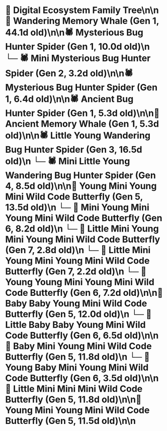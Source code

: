 # 🌳 Digital Ecosystem Family Tree\n\n🐋 Wandering Memory Whale (Gen 1, 44.1d old)\n\n🕷️ Mysterious Bug Hunter Spider (Gen 1, 10.0d old)\n  └─ 🕷️ Mini Mysterious Bug Hunter Spider (Gen 2, 3.2d old)\n\n🕷️ Mysterious Bug Hunter Spider (Gen 1, 6.4d old)\n\n🕷️ Ancient Bug Hunter Spider (Gen 1, 5.3d old)\n\n🐋 Ancient Memory Whale (Gen 1, 5.3d old)\n\n🕷️ Little Young Wandering Bug Hunter Spider (Gen 3, 16.5d old)\n  └─ 🕷️ Mini Little Young Wandering Bug Hunter Spider (Gen 4, 8.5d old)\n\n🦋 Young Mini Young Mini Wild Code Butterfly (Gen 5, 13.5d old)\n  └─ 🦋 Mini Young Mini Young Mini Wild Code Butterfly (Gen 6, 8.2d old)\n    └─ 🦋 Little Mini Young Mini Young Mini Wild Code Butterfly (Gen 7, 2.8d old)\n    └─ 🦋 Little Mini Young Mini Young Mini Wild Code Butterfly (Gen 7, 2.2d old)\n  └─ 🦋 Young Young Mini Young Mini Wild Code Butterfly (Gen 6, 7.2d old)\n\n🦋 Baby Baby Young Mini Wild Code Butterfly (Gen 5, 12.0d old)\n  └─ 🦋 Little Baby Baby Young Mini Wild Code Butterfly (Gen 6, 6.5d old)\n\n🦋 Baby Mini Young Mini Wild Code Butterfly (Gen 5, 11.8d old)\n  └─ 🦋 Young Baby Mini Young Mini Wild Code Butterfly (Gen 6, 3.5d old)\n\n🦋 Little Mini Mini Mini Wild Code Butterfly (Gen 5, 11.8d old)\n\n🦋 Young Mini Young Mini Wild Code Butterfly (Gen 5, 11.5d old)\n\n